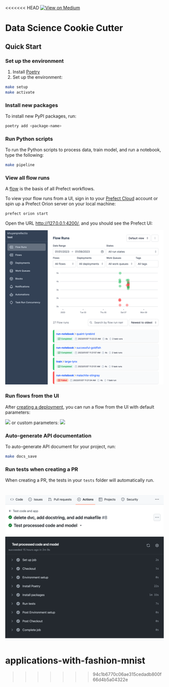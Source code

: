 <<<<<<< HEAD
[![View on Medium](https://img.shields.io/badge/Medium-View%20on%20Medium-blue?logo=medium)](https://towardsdatascience.com/how-to-structure-an-ml-project-for-reproducibility-and-maintainability-54d5e53b4c82?sk=c3d05ae5b8ccc95822618d0dacfad8a4)

# Data Science Cookie Cutter
## Quick Start
### Set up the environment
1. Install [Poetry](https://python-poetry.org/docs/#installation)
2. Set up the environment:
```bash
make setup
make activate
```
### Install new packages
To install new PyPI packages, run:
```bash
poetry add <package-name>
```

### Run Python scripts
To run the Python scripts to process data, train model, and run a notebook, type the following:
```bash
make pipeline
```
### View all flow runs
A [flow](https://docs.prefect.io/concepts/flows/) is the basis of all Prefect workflows.

To view your flow runs from a UI, sign in to your [Prefect Cloud](https://app.prefect.cloud/) account or spin up a Prefect Orion server on your local machine:
```bash
prefect orion start
```
Open the URL http://127.0.0.1:4200/, and you should see the Prefect UI:

![](images/prefect_cloud.png)

### Run flows from the UI

After [creating a deployment](https://towardsdatascience.com/build-a-full-stack-ml-application-with-pydantic-and-prefect-915f00fe0c62?sk=b1f8c5cb53a6a9d7f48d66fa778e9cf0), you can run a flow from the UI with default parameters:

![](https://miro.medium.com/max/1400/1*KPRQS3aeuYhL_Anv3-r9Ag.gif)
or custom parameters:
![](https://miro.medium.com/max/1400/1*jGKmPR3aoXeIs3SEaHPhBg.gif)

### Auto-generate API documentation

To auto-generate API document for your project, run:

```bash
make docs_save
```

### Run tests when creating a PR
When creating a PR, the tests in your `tests` folder will automatically run. 

![](images/github_actions.png)
=======
# applications-with-fashion-mnist
>>>>>>> 94c1b6770c06ae315cedadb800f66d4b5a04322e
